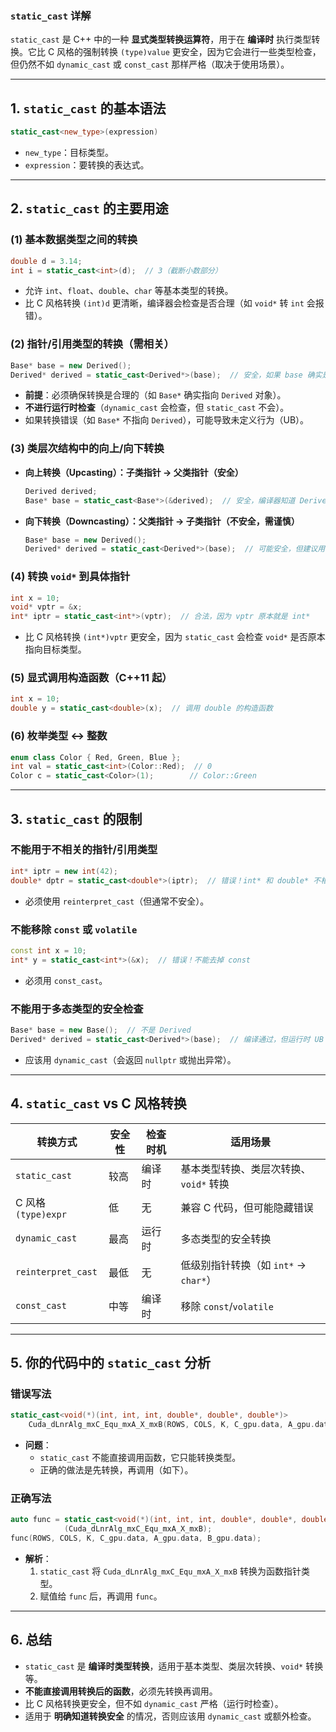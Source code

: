 ### **`static_cast` 详解**
`static_cast` 是 C++ 中的一种 **显式类型转换运算符**，用于在 **编译时** 执行类型转换。它比 C 风格的强制转换 `(type)value` 更安全，因为它会进行一些类型检查，但仍然不如 `dynamic_cast` 或 `const_cast` 那样严格（取决于使用场景）。

---

## **1. `static_cast` 的基本语法**
```cpp
static_cast<new_type>(expression)
```
- `new_type`：目标类型。
- `expression`：要转换的表达式。

---

## **2. `static_cast` 的主要用途**
### **(1) 基本数据类型之间的转换**
```cpp
double d = 3.14;
int i = static_cast<int>(d);  // 3（截断小数部分）
```
- 允许 `int`、`float`、`double`、`char` 等基本类型的转换。
- 比 C 风格转换 `(int)d` 更清晰，编译器会检查是否合理（如 `void*` 转 `int` 会报错）。

### **(2) 指针/引用类型的转换（需相关）**
```cpp
Base* base = new Derived();
Derived* derived = static_cast<Derived*>(base);  // 安全，如果 base 确实是 Derived 类型
```
- **前提**：必须确保转换是合理的（如 `Base*` 确实指向 `Derived` 对象）。
- **不进行运行时检查**（`dynamic_cast` 会检查，但 `static_cast` 不会）。
- 如果转换错误（如 `Base*` 不指向 `Derived`），可能导致未定义行为（UB）。

### **(3) 类层次结构中的向上/向下转换**
- **向上转换（Upcasting）：子类指针 → 父类指针（安全）**
  ```cpp
  Derived derived;
  Base* base = static_cast<Base*>(&derived);  // 安全，编译器知道 Derived 继承 Base
  ```
- **向下转换（Downcasting）：父类指针 → 子类指针（不安全，需谨慎）**
  ```cpp
  Base* base = new Derived();
  Derived* derived = static_cast<Derived*>(base);  // 可能安全，但建议用 dynamic_cast
  ```

### **(4) 转换 `void*` 到具体指针**
```cpp
int x = 10;
void* vptr = &x;
int* iptr = static_cast<int*>(vptr);  // 合法，因为 vptr 原本就是 int*
```
- 比 C 风格转换 `(int*)vptr` 更安全，因为 `static_cast` 会检查 `void*` 是否原本指向目标类型。

### **(5) 显式调用构造函数（C++11 起）**
```cpp
int x = 10;
double y = static_cast<double>(x);  // 调用 double 的构造函数
```

### **(6) 枚举类型 ↔ 整数**
```cpp
enum class Color { Red, Green, Blue };
int val = static_cast<int>(Color::Red);  // 0
Color c = static_cast<Color>(1);        // Color::Green
```

---

## **3. `static_cast` 的限制**
### **不能用于不相关的指针/引用类型**
```cpp
int* iptr = new int(42);
double* dptr = static_cast<double*>(iptr);  // 错误！int* 和 double* 不相关
```
- 必须使用 `reinterpret_cast`（但通常不安全）。

### **不能移除 `const` 或 `volatile`**
```cpp
const int x = 10;
int* y = static_cast<int*>(&x);  // 错误！不能去掉 const
```
- 必须用 `const_cast`。

### **不能用于多态类型的安全检查**
```cpp
Base* base = new Base();  // 不是 Derived
Derived* derived = static_cast<Derived*>(base);  // 编译通过，但运行时 UB！
```
- 应该用 `dynamic_cast`（会返回 `nullptr` 或抛出异常）。

---

## **4. `static_cast` vs C 风格转换**
| 转换方式 | 安全性 | 检查时机 | 适用场景 |
|----------|--------|----------|----------|
| `static_cast` | 较高 | 编译时 | 基本类型转换、类层次转换、`void*` 转换 |
| C 风格 `(type)expr` | 低 | 无 | 兼容 C 代码，但可能隐藏错误 |
| `dynamic_cast` | 最高 | 运行时 | 多态类型的安全转换 |
| `reinterpret_cast` | 最低 | 无 | 低级别指针转换（如 `int*` → `char*`） |
| `const_cast` | 中等 | 编译时 | 移除 `const`/`volatile` |

---

## **5. 你的代码中的 `static_cast` 分析**
### **错误写法**
```cpp
static_cast<void(*)(int, int, int, double*, double*, double*)> 
    Cuda_dLnrAlg_mxC_Equ_mxA_X_mxB(ROWS, COLS, K, C_gpu.data, A_gpu.data, B_gpu);
```
- **问题**：
  - `static_cast` 不能直接调用函数，它只能转换类型。
  - 正确的做法是先转换，再调用（如下）。

### **正确写法**
```cpp
auto func = static_cast<void(*)(int, int, int, double*, double*, double*)>
            (Cuda_dLnrAlg_mxC_Equ_mxA_X_mxB);
func(ROWS, COLS, K, C_gpu.data, A_gpu.data, B_gpu.data);
```
- **解析**：
  1. `static_cast` 将 `Cuda_dLnrAlg_mxC_Equ_mxA_X_mxB` 转换为函数指针类型。
  2. 赋值给 `func` 后，再调用 `func`。

---

## **6. 总结**
- `static_cast` 是 **编译时类型转换**，适用于基本类型、类层次转换、`void*` 转换等。
- **不能直接调用转换后的函数**，必须先转换再调用。
- 比 C 风格转换更安全，但不如 `dynamic_cast` 严格（运行时检查）。
- 适用于 **明确知道转换安全** 的情况，否则应该用 `dynamic_cast` 或额外检查。